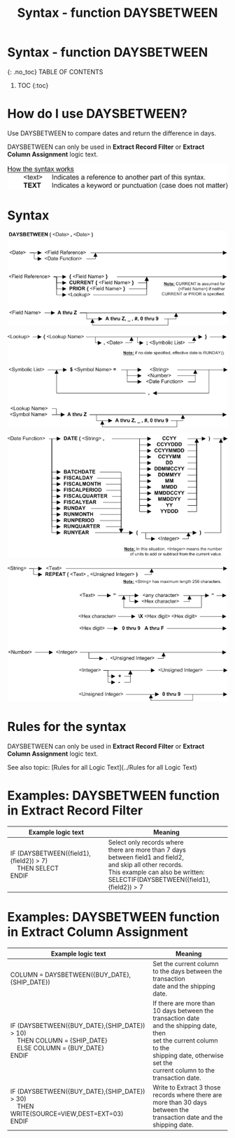 ﻿---
layout: default
title: "Syntax - function DAYSBETWEEN"
parent: Syntax - functions
grand_parent: Workbench Logic Text Syntax
nav_order: 5
---
# Syntax - function DAYSBETWEEN
{: .no_toc}
TABLE OF CONTENTS 
1. TOC
{:toc}  
 
 


# How do I use DAYSBETWEEN? 

Use DAYSBETWEEN to compare dates and return the difference in days.

DAYSBETWEEN can only be used in **Extract Record Filter** or **Extract Column Assignment** logic text.

![(Syntax Legend)](../../images/LTZZ_Syntax_legend.gif )

# Syntax 

![Function DAYSBETWEEN 1](../../images/LTSF_DAYSBTWDATE_01.gif)

![Function DAYSBETWEEN 2](../../images/LTSF_DATE_02.gif)

![Function DAYSBETWEEN 3](../../images/LTSF_DATE_03.gif)

![Function DAYSBETWEEN 4](../../images/LTSF_DATE_04.gif)

# Rules for the syntax 

DAYSBETWEEN can only be used in **Extract Record Filter** or **Extract Column Assignment** logic text.

See also topic: [Rules for all Logic Text](../Rules for all Logic Text) 

# Examples: DAYSBETWEEN function in Extract Record Filter 


|Example logic text|Meaning|
|------------------|-------|
|IF (DAYSBETWEEN({field1},{field2}) > 7)<BR>&nbsp;&nbsp;&nbsp;&nbsp;THEN SELECT<BR>ENDIF|Select only records where<BR>there are more than 7 days<BR>between field1 and field2, <BR>and skip all other records. <BR>This example can also be written:<BR>SELECTIF(DAYSBETWEEN({field1},{field2}) > 7<BR>|

# Examples: DAYSBETWEEN function in Extract Column Assignment 


|Example logic text|Meaning|
|------------------|-------|
|COLUMN = DAYSBETWEEN({BUY_DATE},{SHIP_DATE})<BR>|Set the current column<BR>to the days between the transaction<BR>date and the shipping date.|
|IF (DAYSBETWEEN({BUY_DATE},{SHIP_DATE}) > 10)<BR>&nbsp;&nbsp;&nbsp;&nbsp;THEN COLUMN = {SHIP_DATE}<BR>&nbsp;&nbsp;&nbsp;&nbsp;ELSE COLUMN = {BUY_DATE}<BR>ENDIF|If there are more than<BR>10 days between the transaction date<BR> and the shipping date, then<BR>set the current column to the<BR>shipping date, otherwise set the<BR>current column to the transaction date.|
|IF (DAYSBETWEEN({BUY_DATE},{SHIP_DATE}) > 30)<BR>&nbsp;&nbsp;&nbsp;&nbsp;THEN WRITE(SOURCE=VIEW,DEST=EXT=03)<BR>ENDIF|Write to Extract 3 those<BR> records where there are<BR> more than 30 days between the<BR>transaction date and the shipping date.|
  

